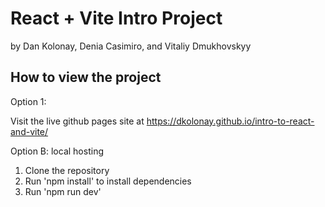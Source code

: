 # React + Vite Intro Project
by Dan Kolonay, Denia Casimiro, and Vitaliy Dmukhovskyy


## How to view the project

Option 1:

Visit the live github pages site at https://dkolonay.github.io/intro-to-react-and-vite/

Option B: local hosting

1) Clone the repository
2) Run 'npm install' to install dependencies
3) Run 'npm run dev'

